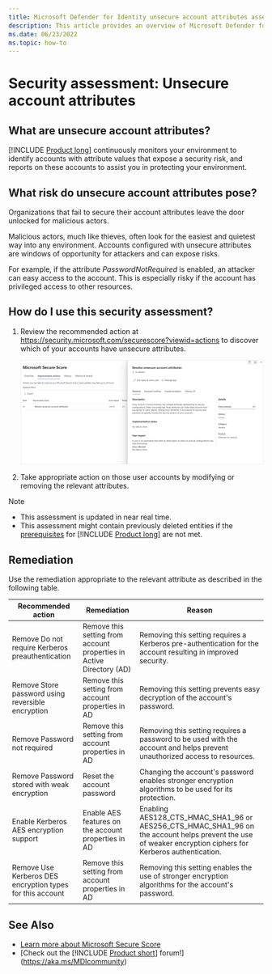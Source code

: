 ```yaml
---
title: Microsoft Defender for Identity unsecure account attributes assessments
description: This article provides an overview of Microsoft Defender for Identity's entities with unsecure attributes identity security posture assessment report.
ms.date: 06/23/2022
ms.topic: how-to
---
```


# Security assessment: Unsecure account attributes

## What are unsecure account attributes?

[!INCLUDE [Product long](includes/product-long.md)] continuously monitors your environment to identify accounts with attribute values that expose a security risk, and reports on these accounts to assist you in protecting your environment.

## What risk do unsecure account attributes pose?

Organizations that fail to secure their account attributes leave the door unlocked for malicious actors.

Malicious actors, much like thieves, often look for the easiest and quietest way into any environment. Accounts configured with unsecure attributes are windows of opportunity for attackers and can expose risks.

For example, if the attribute *PasswordNotRequired* is enabled, an attacker can easy access to the account. This is especially risky if the account has privileged access to other resources.

## How do I use this security assessment?

1. Review the recommended action at <https://security.microsoft.com/securescore?viewid=actions> to discover which of your accounts have unsecure attributes.

    ![Review top impacted entities and create an action plan.](media/cas-isp-unsecure-account-attributes-1.png)
1. Take appropriate action on those user accounts by modifying or removing the relevant attributes.

> [!NOTE]
>
> - This assessment is updated in near real time.
> - This assessment might contain previously deleted entities if the [prerequisites](prerequisites.md#before-you-start) for [!INCLUDE [Product long](includes/product-long.md)] are not met.

## Remediation

Use the remediation appropriate to the relevant attribute as described in the following table.

| Recommended action | Remediation | Reason |
| --- | --- | --- |
| Remove Do not require Kerberos preauthentication| Remove this setting from account properties in Active Directory (AD) | Removing this setting requires a Kerberos pre-authentication for the account resulting in improved security. |
| Remove Store password using reversible encryption | Remove this setting from account properties in AD | Removing this setting prevents easy decryption of the account's password. |
| Remove Password not required | Remove this setting from account properties in AD | Removing this setting requires a password to be used with the account and helps prevent unauthorized access to resources. |
| Remove Password stored with weak encryption | Reset the account password | Changing the account's password enables stronger encryption algorithms to be used for its protection. |
| Enable Kerberos AES encryption support | Enable AES features on the account properties in AD | Enabling AES128_CTS_HMAC_SHA1_96 or AES256_CTS_HMAC_SHA1_96 on the account helps prevent the use of weaker encryption ciphers for Kerberos authentication. |
| Remove Use Kerberos DES encryption types for this account | Remove this setting from account properties in AD | Removing this setting enables the use of stronger encryption algorithms for the account's password. |

## See Also

- [Learn more about Microsoft Secure Score](/microsoft-365/security/defender/microsoft-secure-score)
- [Check out the [!INCLUDE [Product short](includes/product-short.md)] forum!](<https://aka.ms/MDIcommunity>)
